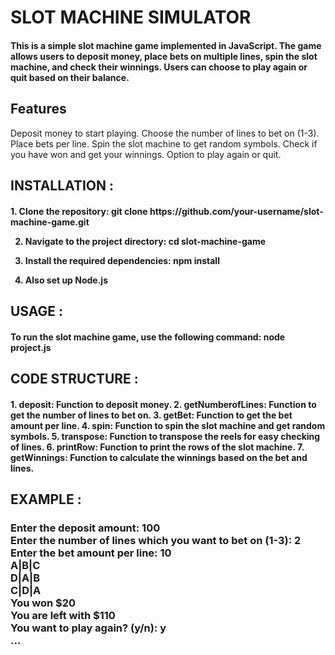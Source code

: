 <h1>SLOT MACHINE SIMULATOR</h1>
                                                                           
<h4>This is a simple slot machine game implemented in JavaScript. The game allows users to deposit money, place bets on multiple lines, spin the slot machine, and check their winnings. Users can choose to play again or quit based on their balance.</h4>

<h2>Features</h2>
Deposit money to start playing.
Choose the number of lines to bet on (1-3).
Place bets per line.
Spin the slot machine to get random symbols.
Check if you have won and get your winnings.
Option to play again or quit.

<h2>INSTALLATION : </h2>
<h4>
1. Clone the repository:  git clone https://github.com/your-username/slot-machine-game.git

2. Navigate to the project directory:  cd slot-machine-game

3. Install the required dependencies: npm install

4. Also set up Node.js
</h4>

<h2>
  USAGE : 
</h2>
<h4>
  To run the slot machine game, use the following command:  node project.js

</h4>

<h2>CODE STRUCTURE : 
</h2>
<h4>
1. deposit: Function to deposit money.
2. getNumberofLines: Function to get the number of lines to bet on.
3. getBet: Function to get the bet amount per line.
4. spin: Function to spin the slot machine and get random symbols.
5. transpose: Function to transpose the reels for easy checking of lines.
6. printRow: Function to print the rows of the slot machine.
7. getWinnings: Function to calculate the winnings based on the bet and lines.
</h4>

<h2>
  EXAMPLE : 

</h2>

<h3>
Enter the deposit amount: 100 <br>
Enter the number of lines which you want to bet on (1-3): 2 <br>
Enter the bet amount per line: 10 <br>
A|B|C <br>
D|A|B <br>
C|D|A <br>
You won $20 <br>
You are left with $110 <br>
You want to play again? (y/n): y  <br>
...
</h3>



